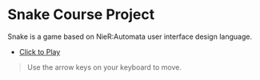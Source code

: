 # Snake Course Project
Snake is a game based on NieR:Automata user interface design language.
* [Click to Play](https://yomaksy.github.io/oleksii_maksymchuk/snake/index.html)
<blockquote>
    Use the arrow keys on your keyboard to move.
</blockquote>